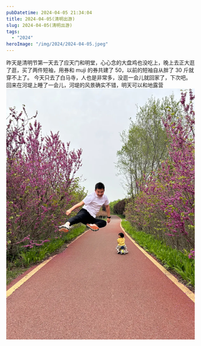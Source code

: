```yaml
---
pubDatetime: 2024-04-05 21:34:04
title: 2024-04-05(清明出游)
slug: 2024-04-05(清明出游)
tags:
  - "2024"
heroImage: "/img/2024/2024-04-05.jpeg"
---
```


昨天是清明节第一天去了应天门和明堂，心心念的大盘鸡也没吃上，晚上去正大逛了逛，买了两件短袖，用券和 muji 的券共建了 50，以前的短袖自从胖了 30 斤就穿不上了。 今天只去了白马寺，人也是非常多，没逛一会儿就回家了，下次吧。回来在河堤上睡了一会儿，河堤的风景确实不错，明天可以和地露营
![](../../../../public/img/2024/2024-04-05.jpeg)
